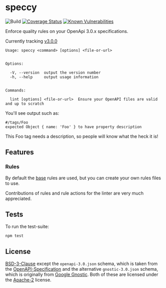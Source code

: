 # speccy

![Build](https://img.shields.io/travis/wework/speccy/master.svg)
[![Coverage Status](https://coveralls.io/repos/github/wework/speccy/badge.svg?branch=master)](https://coveralls.io/github/wework/speccy?branch=master)
[![Known Vulnerabilities](https://snyk.io/test/npm/speccy/badge.svg)](https://snyk.io/test/npm/speccy)

Enforce quality rules on your OpenApi 3.0.x specifications.

Currently tracking [v3.0.0](https://github.com/OAI/OpenAPI-Specification/blob/master/versions/3.0.0.md)

```
Usage: speccy <command> [options] <file-or-url>


Options:

  -V, --version  output the version number
  -h, --help     output usage information


Commands:

  lint [options] <file-or-url>  Ensure your OpenAPI files are valid and up to scratch
```

You'll see output such as:

```
#/tags/Foo
expected Object { name: 'Foo' } to have property description
```

This Foo tag needs a description, so people will know what the heck it is!

## Features

### Rules

By default the [base](/rules/base.json) rules are used, but you can create your own rules files to use.

Contributions of rules and rule actions for the linter are very much appreciated.

## Tests

To run the test-suite:

```shell
npm test
```

## License

[BSD-3-Clause](LICENSE) except the `openapi-3.0.json` schema, which is taken from the [OpenAPI-Specification](https://github.com/OAI/OpenAPI-Specification/blob/49e784d7b7800da8732103aa3ac56bc7ccde5cfb/schemas/v3.0/schema.yaml) and the alternative `gnostic-3.0.json` schema, which is originally from [Google Gnostic](https://github.com/googleapis/gnostic/blob/master/OpenAPIv3/openapi-3.0.json). Both of these are licensed under the [Apache-2](http://www.apache.org/licenses/LICENSE-2.0) license.

[swagger2openapi]: https://github.com/Mermade/swagger2openapi/
[Mike Ralphson]: https://twitter.com/PermittedSoc/
